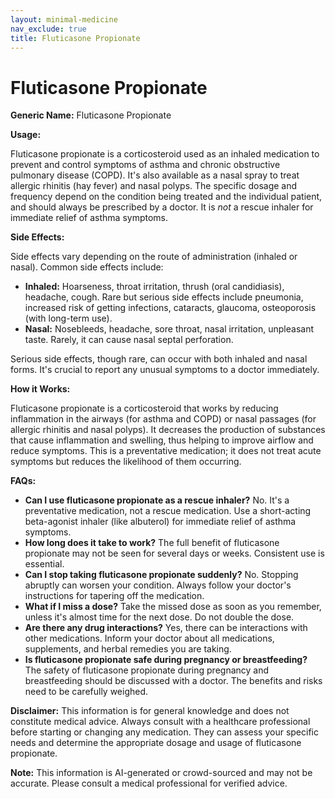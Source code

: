 ```yaml
---
layout: minimal-medicine
nav_exclude: true
title: Fluticasone Propionate
---
```


# Fluticasone Propionate

**Generic Name:** Fluticasone Propionate

**Usage:**

Fluticasone propionate is a corticosteroid used as an inhaled medication to prevent and control symptoms of asthma and chronic obstructive pulmonary disease (COPD).  It's also available as a nasal spray to treat allergic rhinitis (hay fever) and nasal polyps.  The specific dosage and frequency depend on the condition being treated and the individual patient, and should always be prescribed by a doctor.  It is *not* a rescue inhaler for immediate relief of asthma symptoms.

**Side Effects:**

Side effects vary depending on the route of administration (inhaled or nasal). Common side effects include:

* **Inhaled:**  Hoarseness, throat irritation, thrush (oral candidiasis), headache, cough.  Rare but serious side effects include pneumonia, increased risk of getting infections, cataracts, glaucoma, osteoporosis (with long-term use).
* **Nasal:** Nosebleeds, headache, sore throat, nasal irritation, unpleasant taste.  Rarely, it can cause nasal septal perforation.

Serious side effects, though rare, can occur with both inhaled and nasal forms.  It's crucial to report any unusual symptoms to a doctor immediately.

**How it Works:**

Fluticasone propionate is a corticosteroid that works by reducing inflammation in the airways (for asthma and COPD) or nasal passages (for allergic rhinitis and nasal polyps).  It decreases the production of substances that cause inflammation and swelling, thus helping to improve airflow and reduce symptoms.  This is a preventative medication; it does not treat acute symptoms but reduces the likelihood of them occurring.

**FAQs:**

* **Can I use fluticasone propionate as a rescue inhaler?** No. It's a preventative medication, not a rescue medication. Use a short-acting beta-agonist inhaler (like albuterol) for immediate relief of asthma symptoms.
* **How long does it take to work?**  The full benefit of fluticasone propionate may not be seen for several days or weeks.  Consistent use is essential.
* **Can I stop taking fluticasone propionate suddenly?** No.  Stopping abruptly can worsen your condition.  Always follow your doctor's instructions for tapering off the medication.
* **What if I miss a dose?** Take the missed dose as soon as you remember, unless it's almost time for the next dose. Do not double the dose.
* **Are there any drug interactions?**  Yes, there can be interactions with other medications.  Inform your doctor about all medications, supplements, and herbal remedies you are taking.
* **Is fluticasone propionate safe during pregnancy or breastfeeding?**  The safety of fluticasone propionate during pregnancy and breastfeeding should be discussed with a doctor.  The benefits and risks need to be carefully weighed.

**Disclaimer:** This information is for general knowledge and does not constitute medical advice. Always consult with a healthcare professional before starting or changing any medication.  They can assess your specific needs and determine the appropriate dosage and usage of fluticasone propionate.


**Note:** This information is AI-generated or crowd-sourced and may not be accurate. Please consult a medical professional for verified advice.